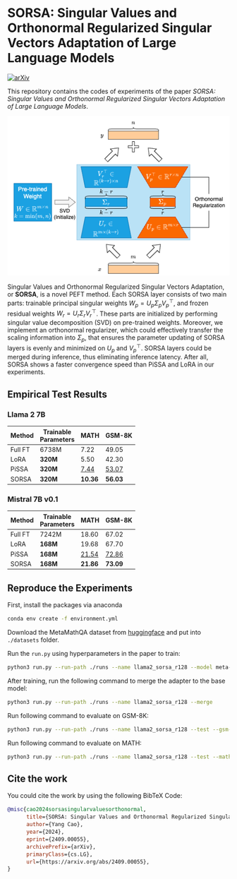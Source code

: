 # SORSA: Singular Values and Orthonormal Regularized Singular Vectors Adaptation of Large Language Models

[![arXiv](https://img.shields.io/badge/arXiv-2409.00055-b31b1b.svg)](https://arxiv.org/abs/2409.00055)

This repository contains the codes of experiments of the paper *SORSA: Singular Values and Orthonormal Regularized Singular Vectors Adaptation of Large Language Models*.

![Architecture of SORSA](./assets/SORSA.png)

Singular Values and Orthonormal Regularized Singular Vectors Adaptation, or **SORSA**, is a novel PEFT method. Each SORSA layer consists of two main parts: trainable principal singular weights $W_p = U_p \Sigma_p V^\top_p$, and frozen residual weights $W_r = U_r \Sigma_r V^\top_r$. These parts are initialized by performing singular value decomposition (SVD) on pre-trained weights. Moreover, we implement an orthonormal regularizer, which could effectively transfer the scaling information into $\Sigma_p$, that ensures the parameter updating of SORSA layers is evenly and minimized on $U_p$ and $V^\top_p$. SORSA layers could be merged during inference, thus eliminating inference latency. After all, SORSA shows a faster convergence speed than PiSSA and LoRA in our experiments.

## Empirical Test Results

### Llama 2 7B

| Method  | Trainable<br />Parameters | MATH        | GSM-8K       |
| ------- | ------------------------- | ----------- | ------------ |
| Full FT | 6738M                     | 7.22        | 49.05        |
| LoRA    | **320M**                  | 5.50        | 42.30        |
| PiSSA   | **320M**                  | <u>7.44</u> | <u>53.07</u> |
| SORSA   | **320M**                  | **10.36**   | **56.03**    |

### Mistral 7B v0.1

| Method  | Trainable<br />Parameters | MATH         | GSM-8K      |
| ------- | ------------------------- | ------------ | ----------- |
| Full FT | 7242M                     | 18.60        | 67.02       |
| LoRA    | **168M**                  | 19.68        | 67.70       |
| PiSSA   | **168M**                  | <u>21.54</u> | <u>72.86</u>|
| SORSA   | **168M**                  | **21.86**    | **73.09**   |


## Reproduce the Experiments

First, install the packages via anaconda

```bash
conda env create -f environment.yml
```

Download the MetaMathQA dataset from [huggingface](https://huggingface.co/datasets/meta-math/MetaMathQA) and put into `./datasets` folder.

Run the `run.py` using hyperparameters in the paper to train:

```bash
python3 run.py --run-path ./runs --name llama2_sorsa_r128 --model meta-llama/Llama-2-7b-hf --lr 3e-5 --wd 0.00 --batch-size 2 --accum-step 64 --gamma 4e-4  --rank 128 --epochs 1 --train --bf16 --tf32
```

After training, run the following command to merge the adapter to the base model:

```bash
python3 run.py --run-path ./runs --name llama2_sorsa_r128 --merge
```

Run following command to evaluate on GSM-8K:

```bash
python3 run.py --run-path ./runs --name llama2_sorsa_r128 --test --gsm-8k --bf16
```

Run following command to evaluate on MATH:

```bash
python3 run.py --run-path ./runs --name llama2_sorsa_r128 --test --math --bf16
```


## Cite the work

You could cite the work by using the following BibTeX Code:

```bibtex
@misc{cao2024sorsasingularvaluesorthonormal,
      title={SORSA: Singular Values and Orthonormal Regularized Singular Vectors Adaptation of Large Language Models}, 
      author={Yang Cao},
      year={2024},
      eprint={2409.00055},
      archivePrefix={arXiv},
      primaryClass={cs.LG},
      url={https://arxiv.org/abs/2409.00055}, 
}
```

